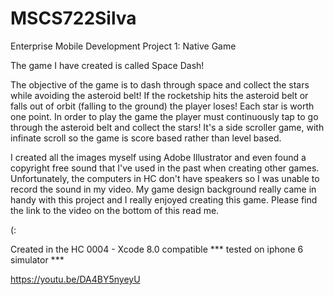 # MSCS722Silva
Enterprise Mobile Development 
Project 1: Native Game

The game I have created is called Space Dash! 

The objective of the game is to dash through space and collect the stars while avoiding the asteroid belt! If the 
rocketship hits the asteroid belt or falls out of orbit (falling to the ground) the player loses! Each star is worth
one point. In order to play the game the player must continuously tap to go through the asteroid belt and collect the
stars! It's a side scroller game, with infinate scroll so the game is score based rather than level based.

I created all the images myself using Adobe Illustrator and even found a copyright free sound that I've used in the past when creating other
games. Unfortunately, the computers in HC don't have speakers so I was unable to record the sound in my video. My game design background 
really came in handy with this project and I really enjoyed creating this game. Please find the link to the video on the bottom of this read me.

(:

Created in the HC 0004 - Xcode 8.0 compatible
*** tested on iphone 6 simulator ***

https://youtu.be/DA4BY5nyeyU
